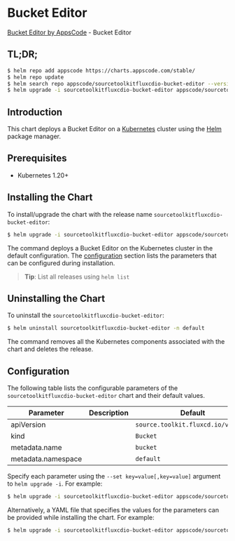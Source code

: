 # Bucket Editor

[Bucket Editor by AppsCode](https://appscode.com) - Bucket Editor

## TL;DR;

```bash
$ helm repo add appscode https://charts.appscode.com/stable/
$ helm repo update
$ helm search repo appscode/sourcetoolkitfluxcdio-bucket-editor --version=v0.14.0
$ helm upgrade -i sourcetoolkitfluxcdio-bucket-editor appscode/sourcetoolkitfluxcdio-bucket-editor -n default --create-namespace --version=v0.14.0
```

## Introduction

This chart deploys a Bucket Editor on a [Kubernetes](http://kubernetes.io) cluster using the [Helm](https://helm.sh) package manager.

## Prerequisites

- Kubernetes 1.20+

## Installing the Chart

To install/upgrade the chart with the release name `sourcetoolkitfluxcdio-bucket-editor`:

```bash
$ helm upgrade -i sourcetoolkitfluxcdio-bucket-editor appscode/sourcetoolkitfluxcdio-bucket-editor -n default --create-namespace --version=v0.14.0
```

The command deploys a Bucket Editor on the Kubernetes cluster in the default configuration. The [configuration](#configuration) section lists the parameters that can be configured during installation.

> **Tip**: List all releases using `helm list`

## Uninstalling the Chart

To uninstall the `sourcetoolkitfluxcdio-bucket-editor`:

```bash
$ helm uninstall sourcetoolkitfluxcdio-bucket-editor -n default
```

The command removes all the Kubernetes components associated with the chart and deletes the release.

## Configuration

The following table lists the configurable parameters of the `sourcetoolkitfluxcdio-bucket-editor` chart and their default values.

|     Parameter      | Description |                    Default                    |
|--------------------|-------------|-----------------------------------------------|
| apiVersion         |             | <code>source.toolkit.fluxcd.io/v1beta2</code> |
| kind               |             | <code>Bucket</code>                           |
| metadata.name      |             | <code>bucket</code>                           |
| metadata.namespace |             | <code>default</code>                          |


Specify each parameter using the `--set key=value[,key=value]` argument to `helm upgrade -i`. For example:

```bash
$ helm upgrade -i sourcetoolkitfluxcdio-bucket-editor appscode/sourcetoolkitfluxcdio-bucket-editor -n default --create-namespace --version=v0.14.0 --set apiVersion=source.toolkit.fluxcd.io/v1beta2
```

Alternatively, a YAML file that specifies the values for the parameters can be provided while
installing the chart. For example:

```bash
$ helm upgrade -i sourcetoolkitfluxcdio-bucket-editor appscode/sourcetoolkitfluxcdio-bucket-editor -n default --create-namespace --version=v0.14.0 --values values.yaml
```

